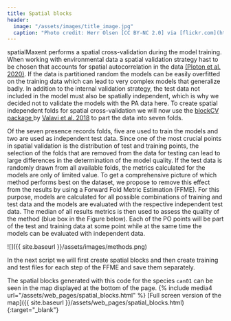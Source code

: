 ```yaml
---
title: Spatial blocks
header:
  image: "/assets/images/title_image.jpg"
  caption: "Photo credit: Herr Olsen [CC BY-NC 2.0] via [flickr.com](https://www.flickr.com/photos/herrolsen/26966727587/)"
---
```



spatialMaxent performs a spatial cross-validation during the model training. When working with environmental data a spatial validation strategy hast to be chosen that accounts for spatial autocorrelation in the data [(Ploton et al. 2020)]( https://www.nature.com/articles/s41467-020-18321-y). If the data is partitioned random the models can be easily overfitted on the training data which can lead to very complex models that generalize badly. In addition to the internal validation strategy, the test data not included in the model must also be spatially independent, which is why we decided not to validate the models with the PA data here.
To create spatial independent folds for spatial cross-validation we will now use the [blockCV package ]( https://cran.r-project.org/web/packages/blockCV/index.html) by [Valavi et al. 2018]( https://doi.org/10.1111/2041-210X.13107) to part the data into seven folds. 

Of the seven presence records folds, five are used to train the models and two are used as independent test data. Since one of the most crucial points in spatial validation is the distribution of test and training points, the selection of the folds that are removed from the data for testing can lead to large differences in the determination of the model quality. If the test data is randomly drawn from all available folds, the metrics calculated for the models are only of limited value. To get a comprehensive picture of which method performs best on the dataset, we propose to remove this effect from the results by using a Forward Fold Metric Estimation (FFME). For this purpose, models are calculated for all possible combinations of training and test data and the models are evaluated with the respective independent test data. The median of all results metrics is then used to assess the quality of the method (blue box in the Figure below). Each of the PO points will be part of the test and training data at some point while at the same time the models can be evaluated with independent data.

![]({{ site.baseurl }}/assets/images/methods.png)

In the next script we will first create spatial blocks and then create training and test files for each step of the FFME and save them separately.
<script src="https://gist.github.com/Baldl/2e6898ca011c8290894986b507f335d5.js"></script>

The spatial blocks generated with this code for the species `can01` can be seen in the map displayed at the bottom of the page.
{% include media4 url="/assets/web_pages/spatial_blocks.html" %} [Full screen version of the map]({{ site.baseurl }}/assets/web_pages/spatial_blocks.html){:target="_blank"}
